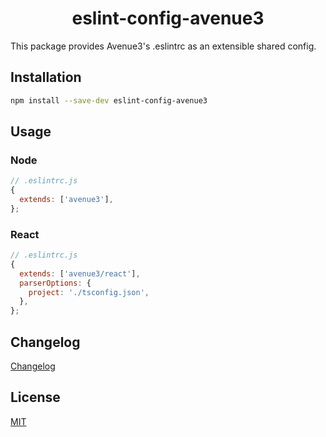 <h1 align="center">eslint-config-avenue3</h1>

This package provides Avenue3's .eslintrc as an extensible shared config.

## Installation

```bash
npm install --save-dev eslint-config-avenue3
```

## Usage

### Node

```js
// .eslintrc.js
{
  extends: ['avenue3'],
};
```

### React

```js
// .eslintrc.js
{
  extends: ['avenue3/react'],
  parserOptions: {
    project: './tsconfig.json',
  },
};
```

## Changelog

[Changelog](CHANGELOG.md)

## License

[MIT](LICENSE)
